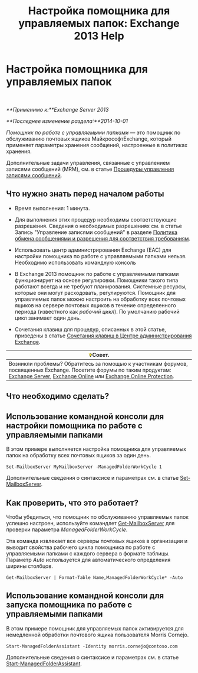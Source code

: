 ﻿---
title: 'Настройка помощника для управляемых папок: Exchange 2013 Help'
TOCTitle: Настройка помощника для управляемых папок
ms:assetid: 9fcfb9b6-bd24-4218-a163-bc599cd5476a
ms:mtpsurl: https://technet.microsoft.com/ru-ru/library/Bb123958(v=EXCHG.150)
ms:contentKeyID: 50488748
ms.date: 05/22/2018
mtps_version: v=EXCHG.150
ms.translationtype: MT
---

# Настройка помощника для управляемых папок

 

_**Применимо к:**Exchange Server 2013_

_**Последнее изменение раздела:**2014-10-01_

*Помощник по работе с управляемыми папками* — это помощник по обслуживанию почтовых ящиков МайкрософтExchange, который применяет параметры хранения сообщений, настроенные в политиках хранения.

Дополнительные задачи управления, связанные с управлением записями сообщений (MRM), см. в статье [Процедуры управления записями сообщений](messaging-records-management-procedures-exchange-2013-help.md).

## Что нужно знать перед началом работы

  - Время выполнения: 1 минута.

  - Для выполнения этих процедур необходимы соответствующие разрешения. Сведения о необходимых разрешениях см. в статье Запись "Управление записями сообщений" в разделе [Политика обмена сообщениями и разрешения для соответствия требованиям](messaging-policy-and-compliance-permissions-exchange-2013-help.md).

  - Использовать центр администрирования Exchange (EAC) для настройки помощника по работе с управляемыми папками нельзя. Необходимо использовать командную консоль

  - В Exchange 2013 помощник по работе с управляемыми папками функционирует на основе регулировки. Помощники такого типа работают всегда и не требуют планирования. Системные ресурсы, которые они могут расходовать, регулируются. Помощник для управляемых папок можно настроить на обработку всех почтовых ящиков на сервере почтовых ящиков в течение определенного периода (известного как *рабочий цикл*). По умолчанию рабочий цикл занимает один день.

  - Сочетания клавиш для процедур, описанных в этой статье, приведены в статье [Сочетания клавиш в Центре администрирования Exchange](keyboard-shortcuts-in-the-exchange-admin-center-exchange-online-protection-help.md).

<table>
<thead>
<tr class="header">
<th><img src="images/Bb124558.tip(EXCHG.150).gif" title="Совет" alt="Совет" />Совет.</th>
</tr>
</thead>
<tbody>
<tr class="odd">
<td>Возникли проблемы? Обратитесь за помощью к участникам форумов, посвященных Exchange. Посетите форумы по таким продуктам: <a href="https://go.microsoft.com/fwlink/p/?linkid=60612">Exchange Server</a>, <a href="https://go.microsoft.com/fwlink/p/?linkid=267542">Exchange Online</a> или <a href="https://go.microsoft.com/fwlink/p/?linkid=285351">Exchange Online Protection</a>.</td>
</tr>
</tbody>
</table>


## Что необходимо сделать?

## Использование командной консоли для настройки помощника по работе с управляемыми папками

В этом примере выполняется настройка помощника для управляемых папок на обработку всех почтовых ящиков за один день.

    Set-MailboxServer MyMailboxServer -ManagedFolderWorkCycle 1

Дополнительные сведения о синтаксисе и параметрах см. в статье [Set-MailboxServer](https://technet.microsoft.com/ru-ru/library/aa998651\(v=exchg.150\)).

## Как проверить, что это работает?

Чтобы убедиться, что помощник по обслуживанию управляемых папок успешно настроен, используйте командлет [Get-MailboxServer](https://technet.microsoft.com/ru-ru/library/bb123539\(v=exchg.150\)) для проверки параметра *ManagedFolderWorkCycle*.

Эта команда извлекает все серверы почтовых ящиков в организации и выводит свойства рабочего цикла помощника по работе с управляемыми папками с каждого сервера в формате таблицы. Параметр *Auto* используется для автоматического определения ширины столбцов.

    Get-MailboxServer | Format-Table Name,ManagedFolderWorkCycle* -Auto

## Использование командной консоли для запуска помощника по работе с управляемыми папками

В этом примере помощник для управляемых папок активируется для немедленной обработки почтового ящика пользователя Morris Cornejo.

    Start-ManagedFolderAssistant -Identity morris.cornejo@contoso.com

Дополнительные сведения о синтаксисе и параметрах см. в статье [Start-ManagedFolderAssistant](https://technet.microsoft.com/ru-ru/library/aa998864\(v=exchg.150\)).

